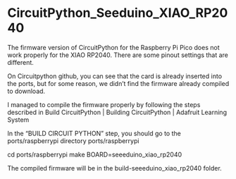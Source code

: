 # CircuitPython_Seeduino_XIAO_RP2040
The firmware version of CircuitPython for the Raspberry Pi Pico does not work properly for the XIAO RP2040.
There are some pinout settings that are different.

On Circuitpython github, you can see that the card is already inserted into the ports, but for some reason, we didn’t find the firmware already compiled to download.

I managed to compile the firmware properly by following the steps described in Build CircuitPython | Building CircuitPython | Adafruit Learning System

In the “BUILD CIRCUIT PYTHON” step, you should go to the ports/raspberrypi directory ports/raspberrypi

cd ports/raspberrypi 
make BOARD=seeeduino_xiao_rp2040

The compiled firmware will be in the build-seeeduino_xiao_rp2040 folder.
